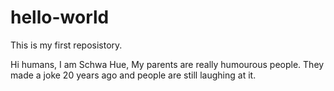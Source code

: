 # hello-world
This is my first reposistory.

Hi humans,
I am Schwa Hue, My parents are really humourous people. They made a joke 20 years ago and people are still laughing at it.
